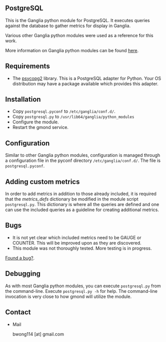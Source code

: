 ## PostgreSQL

This is the Ganglia python module for PostgreSQL. It executes queries against
the database to gather metrics for display in Ganglia.

Various other Ganglia python modules were used as a reference for this work.

More information on Ganglia python modules can be found [here](http://sourceforge.net/apps/trac/ganglia/wiki/ganglia_gmond_python_modules).

## Requirements
* The [psycopg2](http://www.initd.org/psycopg/) library. This is a PostgreSQL
  adapter for Python. Your OS distribution may have a package available which
  provides this adapter.

## Installation
* Copy `postgresql.pyconf` to `/etc/ganglia/conf.d/`. 
* Copy `postgresql.py` to `/usr/lib64/ganglia/python_modules`
* Configure the module.
* Restart the gmond service.

## Configuration

Similar to other Ganglia python modules, configuration is managed through a
configuration file in the pyconf directory `/etc/ganglia/conf.d/`. The file is
`postgresql.pyconf`.

## Adding custom metrics

In order to add metrics in addition to those already included, it is required
that the *metrics_defs* dictionary be modified in the module script
`postgresql.py`. This dictionary is where all the queries are defined and one
can use the included queries as a guideline for creating additional metrics. 

## Bugs

* It is not yet clear which included metrics need to be GAUGE or COUNTER. This
  will be improved upon as they are discovered.
* This module was not thoroughly tested. More testing is in progress.

[Found a bug?](http://github.com/bwong114/ganglia_postgresql/issues).

## Debugging

As with most Ganglia python modules, you can execute `postgresql.py` from the
command-line. Execute `postgresql.py -h` for help. The command-line invocation
is very close to how gmond will utilize the module.

## Contact

* Mail

  bwong114 [at] gmail.com
